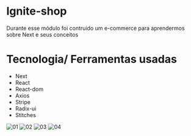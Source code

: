 # Ignite-shop
Durante esse módulo foi contruido um e-commerce para aprendermos sobre Next e seus conceitos 

# Tecnologia/ Ferramentas usadas
* Next
* React
* React-dom
* Axios
* Stripe
* Radix-ui
* Stitches

![01](https://user-images.githubusercontent.com/39626457/204921814-ac6fc9c0-3d23-4943-8939-b19fec3a49ba.PNG)
![02](https://user-images.githubusercontent.com/39626457/204921821-005bff6a-4a56-4f89-b536-5ad2826786a3.PNG)
![03](https://user-images.githubusercontent.com/39626457/204921825-0c71f155-a896-4f00-91d4-70eb4c58a4e2.PNG)
![04](https://user-images.githubusercontent.com/39626457/204921830-bd8c83cb-8a90-4890-b7f4-23154062f670.PNG)



